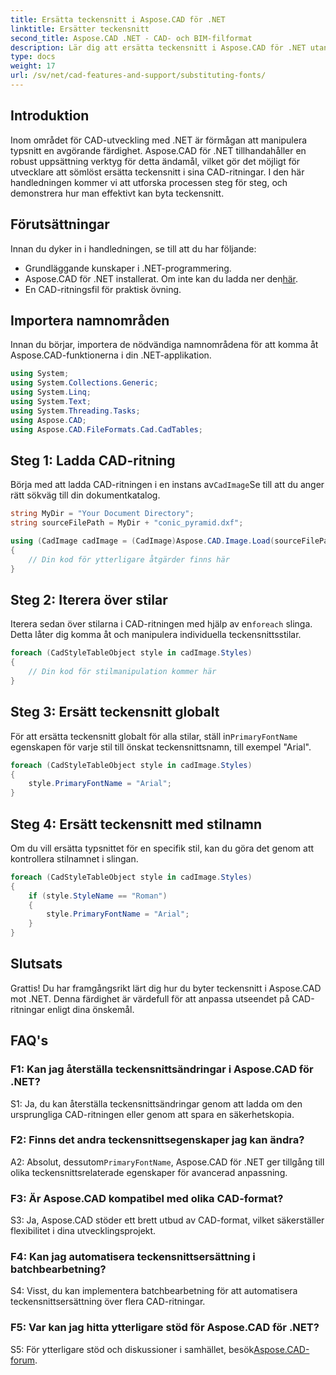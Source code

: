 ```yaml
---
title: Ersätta teckensnitt i Aspose.CAD för .NET
linktitle: Ersätter teckensnitt
second_title: Aspose.CAD .NET - CAD- och BIM-filformat
description: Lär dig att ersätta teckensnitt i Aspose.CAD för .NET utan ansträngning. Följ vår steg-för-steg-guide för effektiv typsnittsanpassning i dina CAD-ritningar.
type: docs
weight: 17
url: /sv/net/cad-features-and-support/substituting-fonts/
---
```

## Introduktion

Inom området för CAD-utveckling med .NET är förmågan att manipulera typsnitt en avgörande färdighet. Aspose.CAD för .NET tillhandahåller en robust uppsättning verktyg för detta ändamål, vilket gör det möjligt för utvecklare att sömlöst ersätta teckensnitt i sina CAD-ritningar. I den här handledningen kommer vi att utforska processen steg för steg, och demonstrera hur man effektivt kan byta teckensnitt.

## Förutsättningar

Innan du dyker in i handledningen, se till att du har följande:

- Grundläggande kunskaper i .NET-programmering.
-  Aspose.CAD för .NET installerat. Om inte kan du ladda ner den[här](https://releases.aspose.com/cad/net/).
- En CAD-ritningsfil för praktisk övning.

## Importera namnområden

Innan du börjar, importera de nödvändiga namnområdena för att komma åt Aspose.CAD-funktionerna i din .NET-applikation.

```csharp
using System;
using System.Collections.Generic;
using System.Linq;
using System.Text;
using System.Threading.Tasks;
using Aspose.CAD;
using Aspose.CAD.FileFormats.Cad.CadTables;
```

## Steg 1: Ladda CAD-ritning

 Börja med att ladda CAD-ritningen i en instans av`CadImage`Se till att du anger rätt sökväg till din dokumentkatalog.

```csharp
string MyDir = "Your Document Directory";
string sourceFilePath = MyDir + "conic_pyramid.dxf";

using (CadImage cadImage = (CadImage)Aspose.CAD.Image.Load(sourceFilePath))
{
    // Din kod för ytterligare åtgärder finns här
}
```

## Steg 2: Iterera över stilar

 Iterera sedan över stilarna i CAD-ritningen med hjälp av en`foreach` slinga. Detta låter dig komma åt och manipulera individuella teckensnittsstilar.

```csharp
foreach (CadStyleTableObject style in cadImage.Styles)
{
    // Din kod för stilmanipulation kommer här
}
```

## Steg 3: Ersätt teckensnitt globalt

 För att ersätta teckensnitt globalt för alla stilar, ställ in`PrimaryFontName` egenskapen för varje stil till önskat teckensnittsnamn, till exempel "Arial".

```csharp
foreach (CadStyleTableObject style in cadImage.Styles)
{
    style.PrimaryFontName = "Arial";
}
```

## Steg 4: Ersätt teckensnitt med stilnamn

Om du vill ersätta typsnittet för en specifik stil, kan du göra det genom att kontrollera stilnamnet i slingan.

```csharp
foreach (CadStyleTableObject style in cadImage.Styles)
{
    if (style.StyleName == "Roman")
    {
        style.PrimaryFontName = "Arial";
    }
}
```

## Slutsats

Grattis! Du har framgångsrikt lärt dig hur du byter teckensnitt i Aspose.CAD mot .NET. Denna färdighet är värdefull för att anpassa utseendet på CAD-ritningar enligt dina önskemål.

## FAQ's

### F1: Kan jag återställa teckensnittsändringar i Aspose.CAD för .NET?

S1: Ja, du kan återställa teckensnittsändringar genom att ladda om den ursprungliga CAD-ritningen eller genom att spara en säkerhetskopia.

### F2: Finns det andra teckensnittsegenskaper jag kan ändra?

 A2: Absolut, dessutom`PrimaryFontName`, Aspose.CAD för .NET ger tillgång till olika teckensnittsrelaterade egenskaper för avancerad anpassning.

### F3: Är Aspose.CAD kompatibel med olika CAD-format?

S3: Ja, Aspose.CAD stöder ett brett utbud av CAD-format, vilket säkerställer flexibilitet i dina utvecklingsprojekt.

### F4: Kan jag automatisera teckensnittsersättning i batchbearbetning?

S4: Visst, du kan implementera batchbearbetning för att automatisera teckensnittsersättning över flera CAD-ritningar.

### F5: Var kan jag hitta ytterligare stöd för Aspose.CAD för .NET?

 S5: För ytterligare stöd och diskussioner i samhället, besök[Aspose.CAD-forum](https://forum.aspose.com/c/cad/19).

